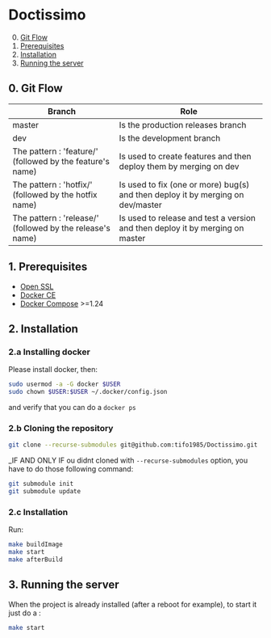 Doctissimo
=============

0. [Git Flow](#0-git-flow)
1. [Prerequisites](#1-prerequisites)
2. [Installation](#2-installation)
3. [Running the server](#3-running-the-server)

## 0. Git Flow

| Branch | Role |
| ------------- | ------------- |
| master | Is the production releases branch |
| dev | Is the development branch |
| The pattern : 'feature/' (followed by the feature's name) | Is used to create features and then deploy them by merging on dev |
| The pattern : 'hotfix/' (followed by the hotfix name) | Is used to fix (one or more) bug(s) and then deploy it by merging on dev/master |
| The pattern : 'release/' (followed by the release's name) | Is used to release and test a version and then deploy it by merging on master |

## 1. Prerequisites

- [Open SSL](https://www.openssl.org/source/)
- [Docker CE](https://docs.docker.com/install/)
- [Docker Compose](https://docs.docker.com/compose/install/) >=1.24

## 2. Installation

### 2.a Installing docker

Please install docker, then:

```bash
sudo usermod -a -G docker $USER
sudo chown $USER:$USER ~/.docker/config.json
```

and verify that you can do a `docker ps`

### 2.b Cloning the repository

```bash
git clone --recurse-submodules git@github.com:tifo1985/Doctissimo.git
```

_IF AND ONLY IF ou didnt cloned with `--recurse-submodules` option, you have to do those following command:

```bash
git submodule init
git submodule update
```

### 2.c Installation

Run:
```bash
make buildImage
make start
make afterBuild
```

## 3. Running the server

When the project is already installed (after a reboot for example), to start it just do a :
```bash
make start
```